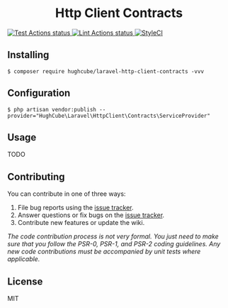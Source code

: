 <h1 align="center"> Http Client Contracts </h1>

<p>
    <a href="https://github.com/hughcube-php/laravel-http-client-contracts/actions?query=workflow%3ATest">
        <img src="https://github.com/hughcube-php/laravel-http-client-contracts/workflows/Test/badge.svg" alt="Test Actions status">
    </a>
    <a href="https://github.com/hughcube-php/laravel-http-client-contracts/actions?query=workflow%3ALint">
        <img src="https://github.com/hughcube-php/laravel-http-client-contracts/workflows/Lint/badge.svg" alt="Lint Actions status">
    </a>
    <a href="https://styleci.io/repos/478384152">
        <img src="https://github.styleci.io/repos/478384152/shield?branch=master" alt="StyleCI">
    </a>
</p>

## Installing

```shell
$ composer require hughcube/laravel-http-client-contracts -vvv
```

## Configuration

```shell
$ php artisan vendor:publish --provider="HughCube\Laravel\HttpClient\Contracts\ServiceProvider"
```

## Usage

TODO

## Contributing

You can contribute in one of three ways:

1. File bug reports using the [issue tracker](https://github.com/hughcube-php/package/issues).
2. Answer questions or fix bugs on the [issue tracker](https://github.com/hughcube-php/package/issues).
3. Contribute new features or update the wiki.

_The code contribution process is not very formal. You just need to make sure that you follow the PSR-0, PSR-1, and PSR-2 coding guidelines. Any new code contributions must be accompanied by unit tests where applicable._

## License

MIT